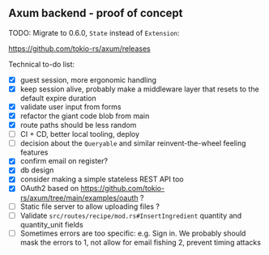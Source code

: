 ## Axum backend - proof of concept

TODO: Migrate to 0.6.0, `State` instead of `Extension`:

https://github.com/tokio-rs/axum/releases

Technical to-do list:

- [x] guest session, more ergonomic handling
- [x] keep session alive, probably make a middleware layer that resets to the default expire duration
- [x] validate user input from forms
- [x] refactor the giant code blob from main
- [x] route paths should be less random
- [ ] CI + CD, better local tooling, deploy
- [ ] decision about the `Queryable` and similar reinvent-the-wheel feeling features
- [x] confirm email on register?
- [x] db design
- [x] consider making a simple stateless REST API too
- [x] OAuth2 based on https://github.com/tokio-rs/axum/tree/main/examples/oauth ?
- [ ] Static file server to allow uploading files ?
- [ ] Validate `src/routes/recipe/mod.rs#InsertIngredient` quantity and quantity_unit fields
- [ ] Sometimes errors are too specific: e.g. Sign in. We probably should mask the errors to
      1, not allow for email fishing
      2, prevent timing attacks
